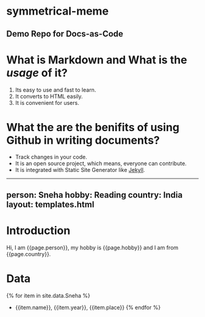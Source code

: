 # symmetrical-meme
## Demo Repo for Docs-as-Code

# What is **Markdown** and What is the _usage_ of it?
1. Its easy to use and fast to learn.
1. It converts to HTML easily.
1. It is convenient for users.

# What the are the benifits of using Github in writing documents? 
- Track changes in your code.
- It is an open source project, which means, everyone can contribute.
- It is integrated with Static Site Generator like [Jekyll](https://jekyllrb.com/).

---
person: Sneha
hobby: Reading
country: India
layout: templates.html
---

# Introduction

Hi, I am {{page.person}}, my hobby is {{page.hobby}} and I am from {{page.country}}.

# Data

{% for item in site.data.Sneha %}
- {{item.name}}, {{item.year}}, {{item.place}}
{% endfor %}
